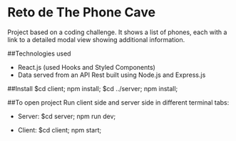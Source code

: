 # Reto de The Phone Cave

Project based on a coding challenge. It shows a list of phones, each with a link to a detailed modal view showing additional information.

##Technologies used

- React.js (used Hooks and Styled Components)
- Data served from an API Rest built using Node.js and Express.js

##Install
$cd client; npm install;
$cd ../server; npm install;

##To open project
Run client side and server side in different terminal tabs:

- Server:
$cd server; npm run dev;

- Client:
$cd client; npm start;




